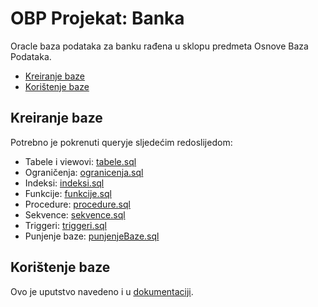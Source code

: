 # OBP Projekat: Banka
Oracle baza podataka za banku rađena u sklopu predmeta Osnove Baza Podataka. 

<!-- toc -->
- [Kreiranje baze](#kreiranje-baze)
- [Korištenje baze](#korištenje-baze)
<!-- tocstop -->

## Kreiranje baze
Potrebno je pokrenuti queryje sljedećim redoslijedom:
- Tabele i viewovi: [tabele.sql](baza/tabele.sql)
- Ograničenja: [ogranicenja.sql](baza/ogranicenja.sql)
- Indeksi: [indeksi.sql](baza/indeksi.sql) 
- Funkcije: [funkcije.sql](baza/funkcije.sql)
- Procedure: [procedure.sql](baza/procedure.sql)
- Sekvence: [sekvence.sql](baza/sekvence.sql)
- Triggeri: [triggeri.sql](baza/triggeri.sql)
- Punjenje baze: [punjenjeBaze.sql](baza/punjenjeBaze.sql)

## Korištenje baze
Ovo je uputstvo navedeno i u [dokumentaciji](#dokumentacija.pdf).